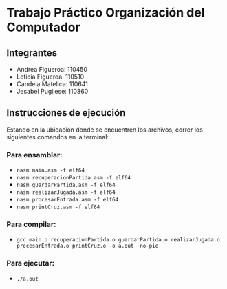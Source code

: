 # Trabajo Práctico Organización del Computador
## Integrantes
  - Andrea Figueroa: 110450
  - Leticia Figueroa: 110510
  - Candela Matelica: 110641
  - Jesabel Pugliese: 110860
## Instrucciones de ejecución
 Estando en la ubicación donde se encuentren los archivos, correr los siguientes comandos en la terminal:<br>
  ### Para ensamblar:
  - ```nasm main.asm -f elf64```
  - ```nasm recuperacionPartida.asm -f elf64```
  - ```nasm guardarPartida.asm -f elf64```
  - ```nasm realizarJugada.asm -f elf64```
  - ```nasm procesarEntrada.asm -f elf64```
  - ```nasm printCruz.asm -f elf64```
  ### Para compilar:
  - ```gcc main.o recuperacionPartida.o guardarPartida.o realizarJugada.o procesarEntrada.o printCruz.o -o a.out -no-pie```
  ### Para ejecutar:
  - ```./a.out```

